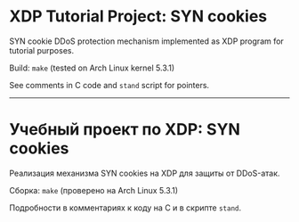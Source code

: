 # XDP Tutorial Project: SYN cookies

SYN cookie DDoS protection mechanism implemented as XDP program
for tutorial purposes.

Build: `make` (tested on Arch Linux kernel 5.3.1)

See comments in C code and `stand` script for pointers.

---

# Учебный проект по XDP: SYN cookies

Реализация механизма SYN cookies на XDP для защиты от DDoS-атак.

Сборка: `make` (проверено на Arch Linux 5.3.1)

Подробности в комментариях к коду на C и в скрипте `stand`.
